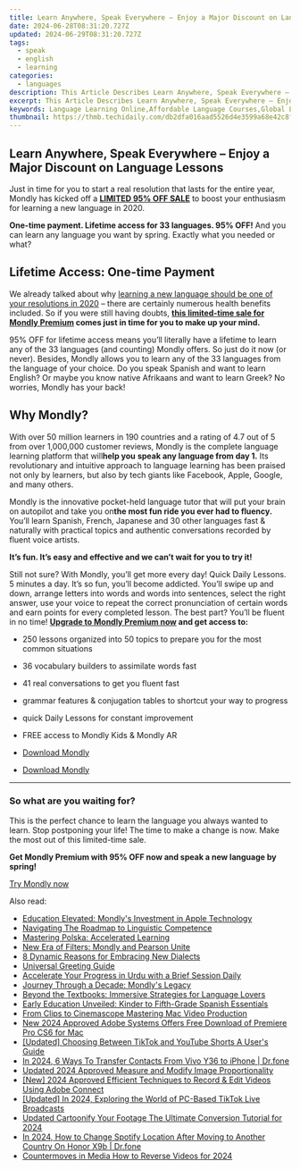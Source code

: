 ```yaml
---
title: Learn Anywhere, Speak Everywhere – Enjoy a Major Discount on Language Lessons
date: 2024-06-28T08:31:20.727Z
updated: 2024-06-29T08:31:20.727Z
tags:
  - speak
  - english
  - learning
categories:
  - languages
description: This Article Describes Learn Anywhere, Speak Everywhere – Enjoy a Major Discount on Language Lessons
excerpt: This Article Describes Learn Anywhere, Speak Everywhere – Enjoy a Major Discount on Language Lessons
keywords: Language Learning Online,Affordable Language Courses,Global Language Lessons,Education Accessibility,Learning Languages Online,Discount Language Programs,Multilingual Education
thumbnail: https://thmb.techidaily.com/db2dfa016aad5526d4e3599a68e42c8f3cfa167590fe6f17711d0d491d279f0c.jpg
---
```


## Learn Anywhere, Speak Everywhere – Enjoy a Major Discount on Language Lessons

 Just in time for you to start a real resolution that lasts for the entire year, Mondly has kicked off a [**LIMITED 95% OFF SALE**](https://shop.mondly.com/affiliate.php?ACCOUNT=ATISTUDI&AFFILIATE=108875&PATH=https://www.mondly.com?AFFILIATE=108875) to boost your enthusiasm for learning a new language in 2020.

**One-time payment. Lifetime access for 33 languages. 95% OFF!** And you can learn any language you want by spring. Exactly what you needed or what?

## Lifetime Access: One-time Payment

 We already talked about why [learning a new language should be one of your resolutions in 2020](https://shop.mondly.com/affiliate.php?ACCOUNT=ATISTUDI&AFFILIATE=108875&PATH=https://www.mondly.com?AFFILIATE=108875) – there are certainly numerous health benefits included. So if you were still having doubts, **[this limited-time sale for Mondly Premium](https://shop.mondly.com/affiliate.php?ACCOUNT=ATISTUDI&AFFILIATE=108875&PATH=https://www.mondly.com?AFFILIATE=108875) comes just in time for you to make up your mind.**

 95% OFF for lifetime access means you’ll literally have a lifetime to learn any of the 33 languages (and counting) Mondly offers. So just do it now (or never). Besides, Mondly allows you to learn any of the 33 languages from the language of your choice. Do you speak Spanish and want to learn English? Or maybe you know native Afrikaans and want to learn Greek? No worries, Mondly has your back!

## Why Mondly?

 With over 50 million learners in 190 countries and a rating of 4.7 out of 5 from over 1,000,000 customer reviews, Mondly is the complete language learning platform that will**help you** **speak any language from day 1.** Its revolutionary and intuitive approach to language learning has been praised not only by learners, but also by tech giants like Facebook, Apple, Google, and many others.

 Mondly is the innovative pocket-held language tutor that will put your brain on autopilot and take you on**the most fun ride you ever had to fluency.** You’ll learn Spanish, French, Japanese and 30 other languages fast & naturally with practical topics and authentic conversations recorded by fluent voice artists.

 **It’s fun. It’s easy and effective and we can’t wait for you to try it!**

 Still not sure? With Mondly, you’ll get more every day! Quick Daily Lessons. 5 minutes a day. It’s so fun, you’ll become addicted. You’ll swipe up and down, arrange letters into words and words into sentences, select the right answer, use your voice to repeat the correct pronunciation of certain words and earn points for every completed lesson. The best part? You’ll be fluent in no time! **[Upgrade to Mondly Premium now](https://shop.mondly.com/affiliate.php?ACCOUNT=ATISTUDI&AFFILIATE=108875&PATH=https://www.mondly.com?AFFILIATE=108875) and get access to:**

* 250 lessons organized into 50 topics to prepare you for the most common situations
* 36 vocabulary builders to assimilate words fast
* 41 real conversations to get you fluent fast
* grammar features & conjugation tables to shortcut your way to progress
* quick Daily Lessons for constant improvement
* FREE access to Mondly Kids & Mondly AR

* [Download Mondly](https://www.facebook.com/sharer/sharer.php?u=https%3A%2F%2Fwww.mondly.com%2Fblog%2Fmake-learning-new-language-easiest-resolution-2020-95-off%2F&t=Make+Learning+a+New+Language+Your+Easiest+Resolution+of+2020+with+95%25+off "Share on Facebook")
* [Download Mondly](https://shop.mondly.com/affiliate.php?ACCOUNT=ATISTUDI&AFFILIATE=108875&PATH=https://www.mondly.com?AFFILIATE=108875)

---

### So what are you waiting for?

 This is the perfect chance to learn the language you always wanted to learn. Stop postponing your life! The time to make a change is now. Make the most out of this limited-time sale.

 **Get Mondly Premium with 95% OFF now and speak a new language by spring!**

[Try Mondly now](https://adjt.mondly.com/5ixfg4k?campaign=blog-post-id-3785&fallback=https%3A%2F%2Fapp.mondly.com%3Futm%5Fmedium%3Dblog%5Fblog-post-id-3785%26utm%5Fsource%3Dblog-post-id-3785&redirect%5Fmacos=https%3A%2F%2Fapp.mondly.com%3Futm%5Fmedium%3Dblog%5Fblog-post-id-3785%26utm%5Fsource%3Dblog-post-id-3785&redirect%5Fandroid=https%3A%2F%2Fplay.google.com%2Fstore%2Fapps%2Fdetails%3Fid%3Dcom.atistudios.mondly.languages%3Futm%5Fmedium%3Dblog%5Fblog-post-id-3785%26utm%5Fsource%3Dblog-post-id-3785&redirect%5Fios=https%3A%2F%2Fapps.apple.com%2Fapp%2Fapple-store%2Fid987873536%3Fpt%3D78954800%26ct%3Dblog-post-id-3785%26mt%3D8 "Try Mondly now")

<ins class="adsbygoogle"
     style="display:block"
     data-ad-format="autorelaxed"
     data-ad-client="ca-pub-7571918770474297"
     data-ad-slot="1223367746"></ins>



<ins class="adsbygoogle"
     style="display:block"
     data-ad-client="ca-pub-7571918770474297"
     data-ad-slot="8358498916"
     data-ad-format="auto"
     data-full-width-responsive="true"></ins>

<span class="atpl-alsoreadstyle">Also read:</span>
<div><ul>
<li><a href="https://mondly-stories.techidaily.com/education-elevated-mondlys-investment-in-apple-technology/"><u>Education Elevated: Mondly's Investment in Apple Technology</u></a></li>
<li><a href="https://mondly-stories.techidaily.com/navigating-the-roadmap-to-linguistic-competence/"><u>Navigating The Roadmap to Linguistic Competence</u></a></li>
<li><a href="https://mondly-stories.techidaily.com/mastering-polska-accelerated-learning/"><u>Mastering Polska: Accelerated Learning</u></a></li>
<li><a href="https://mondly-stories.techidaily.com/new-era-of-filters-mondly-and-pearson-unite/"><u>New Era of Filters: Mondly and Pearson Unite</u></a></li>
<li><a href="https://mondly-stories.techidaily.com/8-dynamic-reasons-for-embracing-new-dialects/"><u>8 Dynamic Reasons for Embracing New Dialects</u></a></li>
<li><a href="https://mondly-stories.techidaily.com/universal-greeting-guide/"><u>Universal Greeting Guide</u></a></li>
<li><a href="https://mondly-stories.techidaily.com/accelerate-your-progress-in-urdu-with-a-brief-session-daily/"><u>Accelerate Your Progress in Urdu with a Brief Session Daily</u></a></li>
<li><a href="https://mondly-stories.techidaily.com/journey-through-a-decade-mondlys-legacy/"><u>Journey Through a Decade: Mondly's Legacy</u></a></li>
<li><a href="https://mondly-stories.techidaily.com/beyond-the-textbooks-immersive-strategies-for-language-lovers/"><u>Beyond the Textbooks: Immersive Strategies for Language Lovers</u></a></li>
<li><a href="https://mondly-stories.techidaily.com/early-education-unveiled-kinder-to-fifth-grade-spanish-essentials/"><u>Early Education Unveiled: Kinder to Fifth-Grade Spanish Essentials</u></a></li>
<li><a href="https://ai-vdieo-software.techidaily.com/from-clips-to-cinemascope-mastering-mac-video-production/"><u>From Clips to Cinemascope Mastering Mac Video Production</u></a></li>
<li><a href="https://ai-video-tools.techidaily.com/new-2024-approved-adobe-systems-offers-free-download-of-premiere-pro-cs6-for-mac/"><u>New 2024 Approved Adobe Systems Offers Free Download of Premiere Pro CS6 for Mac</u></a></li>
<li><a href="https://youtube-videos.techidaily.com/updated-choosing-between-tiktok-and-youtube-shorts-a-users-guide/"><u>[Updated] Choosing Between TikTok and YouTube Shorts  A User's Guide</u></a></li>
<li><a href="https://android-transfer.techidaily.com/in-2024-6-ways-to-transfer-contacts-from-vivo-y36-to-iphone-drfone-by-drfone-transfer-from-android-transfer-from-android/"><u>In 2024, 6 Ways To Transfer Contacts From Vivo Y36 to iPhone | Dr.fone</u></a></li>
<li><a href="https://ai-video-apps.techidaily.com/updated-2024-approved-measure-and-modify-image-proportionality/"><u>Updated 2024 Approved Measure and Modify Image Proportionality</u></a></li>
<li><a href="https://screen-activity-recording.techidaily.com/new-2024-approved-efficient-techniques-to-record-and-edit-videos-using-adobe-connect/"><u>[New] 2024 Approved  Efficient Techniques to Record & Edit Videos Using Adobe Connect</u></a></li>
<li><a href="https://tiktok-clips.techidaily.com/updated-in-2024-exploring-the-world-of-pc-based-tiktok-live-broadcasts/"><u>[Updated] In 2024, Exploring the World of PC-Based TikTok Live Broadcasts</u></a></li>
<li><a href="https://smart-video-creator.techidaily.com/updated-cartoonify-your-footage-the-ultimate-conversion-tutorial-for-2024/"><u>Updated Cartoonify Your Footage The Ultimate Conversion Tutorial for 2024</u></a></li>
<li><a href="https://review-topics.techidaily.com/in-2024-how-to-change-spotify-location-after-moving-to-another-country-on-honor-x9b-drfone-by-drfone-virtual-android/"><u>In 2024, How to Change Spotify Location After Moving to Another Country On Honor X9b | Dr.fone</u></a></li>
<li><a href="https://youtube-clips.techidaily.com/countermoves-in-media-how-to-reverse-videos-for-2024/"><u>Countermoves in Media  How to Reverse Videos for 2024</u></a></li>
</ul></div>
